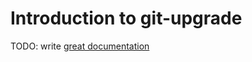 # Introduction to git-upgrade

TODO: write [great documentation](http://jacobian.org/writing/what-to-write/)

